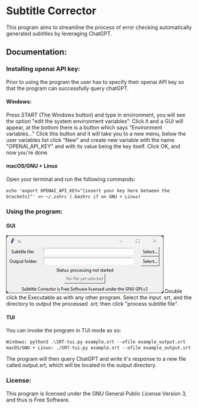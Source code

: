 # Subtitle Corrector
This program aims to streamline the process of error checking automatically generated subtitles by leveraging ChatGPT.
## Documentation:
### Installing openai API key:
Prior to using the program the user has to specify their openai API key so that the program can successfully query chatGPT.
#### Windows:
Press START (The Windows button) and type in environment, you will see the option "edit the system environment variables".
Click it and a GUI will appear, at the bottom there is a button which says "Environment variables..."
Click this button and it will take you to a new menu, below the user variables list click "New" and create new variable
with the name "OPENAI_API_KEY" and with its value being the key itself. Click OK, and now you're done.
#### macOS/GNU + Linux
Open your terminal and run the following commands:
```
echo 'export OPENAI_API_KEY="[insert your key here between the brackets]"' >> ~/.zshrc (.bashrc if on GNU + Linux)
```
### Using the program:
#### GUI
![Screenshot](icns/screenshot.png)
Double click the Executable as with any other program.
Select the input .srt, and the directory to output the processed .srt; then click "process subtitle file".
#### TUI
You can invoke the program in TUI mode as so:
```
Windows: python3 .\SRT-tui.py example.srt --ofile example_output.srt
macOS/GNU + Linux: ./SRT-tui.py example.srt --ofile example_output.srt
```
The program will then query ChatGPT and write it's response to a new file called output.srt, which will be located in the output directory.

### License:
This program is licensed under the GNU General Public License Version 3, and thus is Free Software. 
